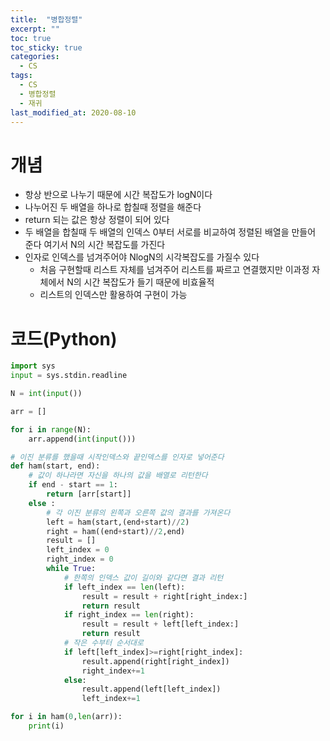 ```yaml
---
title:  "병합정렬"
excerpt: ""
toc: true
toc_sticky: true
categories:
  - CS
tags:
  - CS
  - 병합정렬
  - 재귀
last_modified_at: 2020-08-10
---
```


# 개념
* 항상 반으로 나누기 때문에 시간 복잡도가 logN이다
* 나누어진 두 배열을 하나로 합칠때 정렬을 해준다 
* return 되는 값은 항상 정렬이 되어 있다
* 두 배열을 합칠때 두 배열의 인덱스 0부터 서로를 비교하여 정렬된 배열을 만들어 준다 여기서 N의 시간 복잡도를 가진다
* 인자로 인덱스를 넘겨주어야 NlogN의 시각복잡도를 가질수 있다
  * 처음 구현할때 리스트 자체를 넘겨주어 리스트를 짜르고 연결했지만 이과정 자체에서 N의 시간 복잡도가 들기 때문에 비효율적
  * 리스트의 인덱스만 활용하여 구현이 가능
  
# 코드(Python)
```python
import sys
input = sys.stdin.readline

N = int(input())

arr = []

for i in range(N):
    arr.append(int(input()))

# 이진 분류를 했을때 시작인덱스와 끝인덱스를 인자로 넣어준다
def ham(start, end):
    # 값이 하나라면 자신을 하나의 값을 배열로 리턴한다
    if end - start == 1:
        return [arr[start]]
    else :
        # 각 이진 분류의 왼쪽과 오른쪽 값의 결과를 가져온다
        left = ham(start,(end+start)//2)
        right = ham((end+start)//2,end)
        result = []
        left_index = 0
        right_index = 0
        while True:
            # 한쪽의 인덱스 값이 길이와 같다면 결과 리턴
            if left_index == len(left):
                result = result + right[right_index:]
                return result
            if right_index == len(right):
                result = result + left[left_index:]
                return result
            # 작은 수부터 순서대로 
            if left[left_index]>=right[right_index]:
                result.append(right[right_index])
                right_index+=1
            else:
                result.append(left[left_index])
                left_index+=1

for i in ham(0,len(arr)):
    print(i)
```
